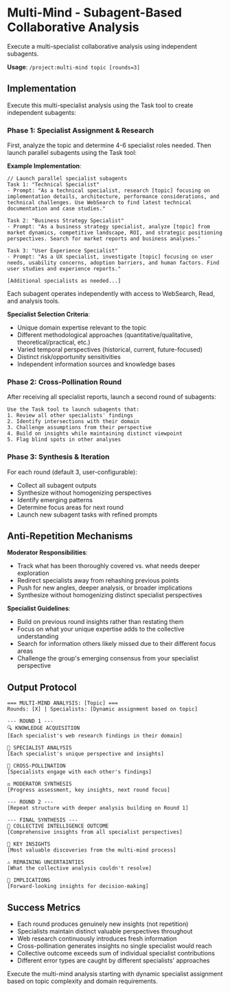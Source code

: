 # Multi-Mind - Subagent-Based Collaborative Analysis

Execute a multi-specialist collaborative analysis using independent subagents.

**Usage**: `/project:multi-mind topic [rounds=3]`

## Implementation

Execute this multi-specialist analysis using the Task tool to create independent subagents:

### Phase 1: Specialist Assignment & Research

First, analyze the topic and determine 4-6 specialist roles needed. Then launch parallel subagents using the Task tool:

**Example Implementation**:
```
// Launch parallel specialist subagents
Task 1: "Technical Specialist"
- Prompt: "As a technical specialist, research [topic] focusing on implementation details, architecture, performance considerations, and technical challenges. Use WebSearch to find latest technical documentation and case studies."

Task 2: "Business Strategy Specialist"  
- Prompt: "As a business strategy specialist, analyze [topic] from market dynamics, competitive landscape, ROI, and strategic positioning perspectives. Search for market reports and business analyses."

Task 3: "User Experience Specialist"
- Prompt: "As a UX specialist, investigate [topic] focusing on user needs, usability concerns, adoption barriers, and human factors. Find user studies and experience reports."

[Additional specialists as needed...]
```

Each subagent operates independently with access to WebSearch, Read, and analysis tools.

**Specialist Selection Criteria**:
- Unique domain expertise relevant to the topic
- Different methodological approaches (quantitative/qualitative, theoretical/practical, etc.)
- Varied temporal perspectives (historical, current, future-focused)
- Distinct risk/opportunity sensitivities
- Independent information sources and knowledge bases

### Phase 2: Cross-Pollination Round

After receiving all specialist reports, launch a second round of subagents:

```
Use the Task tool to launch subagents that:
1. Review all other specialists' findings
2. Identify intersections with their domain
3. Challenge assumptions from their perspective
4. Build on insights while maintaining distinct viewpoint
5. Flag blind spots in other analyses
```

### Phase 3: Synthesis & Iteration

For each round (default 3, user-configurable):
- Collect all subagent outputs
- Synthesize without homogenizing perspectives
- Identify emerging patterns
- Determine focus areas for next round
- Launch new subagent tasks with refined prompts

## Anti-Repetition Mechanisms

**Moderator Responsibilities**:
- Track what has been thoroughly covered vs. what needs deeper exploration
- Redirect specialists away from rehashing previous points
- Push for new angles, deeper analysis, or broader implications
- Synthesize without homogenizing distinct specialist perspectives

**Specialist Guidelines**:
- Build on previous round insights rather than restating them
- Focus on what your unique expertise adds to the collective understanding
- Search for information others likely missed due to their different focus areas
- Challenge the group's emerging consensus from your specialist perspective

## Output Protocol

```
=== MULTI-MIND ANALYSIS: [Topic] ===
Rounds: [X] | Specialists: [Dynamic assignment based on topic]

--- ROUND 1 ---
🔍 KNOWLEDGE ACQUISITION
[Each specialist's web research findings in their domain]

🎯 SPECIALIST ANALYSIS  
[Each specialist's unique perspective and insights]

🔄 CROSS-POLLINATION
[Specialists engage with each other's findings]

⚖️ MODERATOR SYNTHESIS
[Progress assessment, key insights, next round focus]

--- ROUND 2 ---
[Repeat structure with deeper analysis building on Round 1]

--- FINAL SYNTHESIS ---
🧠 COLLECTIVE INTELLIGENCE OUTCOME
[Comprehensive insights from all specialist perspectives]

🎯 KEY INSIGHTS
[Most valuable discoveries from the multi-mind process]

⚠️ REMAINING UNCERTAINTIES  
[What the collective analysis couldn't resolve]

🔮 IMPLICATIONS
[Forward-looking insights for decision-making]
```

## Success Metrics
- Each round produces genuinely new insights (not repetition)
- Specialists maintain distinct valuable perspectives throughout
- Web research continuously introduces fresh information
- Cross-pollination generates insights no single specialist would reach
- Collective outcome exceeds sum of individual specialist contributions
- Different error types are caught by different specialists' approaches

Execute the multi-mind analysis starting with dynamic specialist assignment based on topic complexity and domain requirements.
